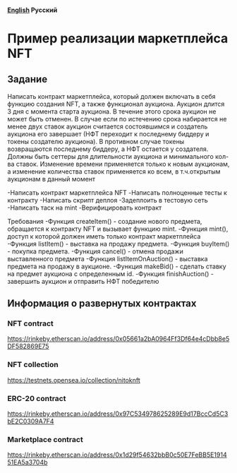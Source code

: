 #### [English](https://github.com/nikorgl/solidity/tree/main/4_marketplace) Русский

# Пример реализации маркетплейса NFT

## Задание
Написать контракт маркетплейса, который должен включать в себя функцию создания NFT, а также функционал аукциона.
Аукцион длится 3 дня с момента старта аукциона. 
В течение этого срока аукцион не может быть отменен. 
В случае если по истечению срока набирается не менее двух ставок
аукцион считается состоявшимся и создатель аукциона его завершает 
(НФТ переходит к последнему биддеру и токены создателю аукциона). 
В противном случае токены возвращаются последнему биддеру, а НФТ остается у создателя.
Должны быть сеттеры для длительности аукциона и минимального кол-ва ставок. 
Изменение времени применяется только к новым аукционам, 
а изменение количества ставок применяется ко всем, в т.ч.открытым аукционам в данный момент

-Написать контракт маркетплейса NFT
-Написать полноценные тесты к контракту
-Написать скрипт деплоя
-Задеплоить в тестовую сеть
-Написать таск на mint
-Верифицировать контракт

Требования
-Функция createItem() - создание нового предмета, обращается к контракту NFT и вызывает функцию mint.
-Функция mint(), доступ к которой должен иметь только контракт маркетплейса
-Функция listItem() - выставка на продажу предмета.
-Функция buyItem() - покупка предмета.
-Функция cancel() - отмена продажи выставленного предмета
-Функция listItemOnAuction() - выставка предмета на продажу в аукционе.
-Функция makeBid() - сделать ставку на предмет аукциона с определенным id.
-Функция finishAuction() - завершить аукцион и отправить НФТ победителю

## Информация о развернутых контрактах
### NFT contract
https://rinkeby.etherscan.io/address/0x05661a2bA0964Ff3Df64e4cDbb8e5DF582869E75
### NFT collection
https://testnets.opensea.io/collection/nitoknft
### ERC-20 contract
https://rinkeby.etherscan.io/address/0x97C534978625289E9d17BccCd5C3bE2C0309A7F4
### Marketplace contract
https://rinkeby.etherscan.io/address/0x1d29f54632bbB0c50E7FeBB5E191451EA5a3704b


